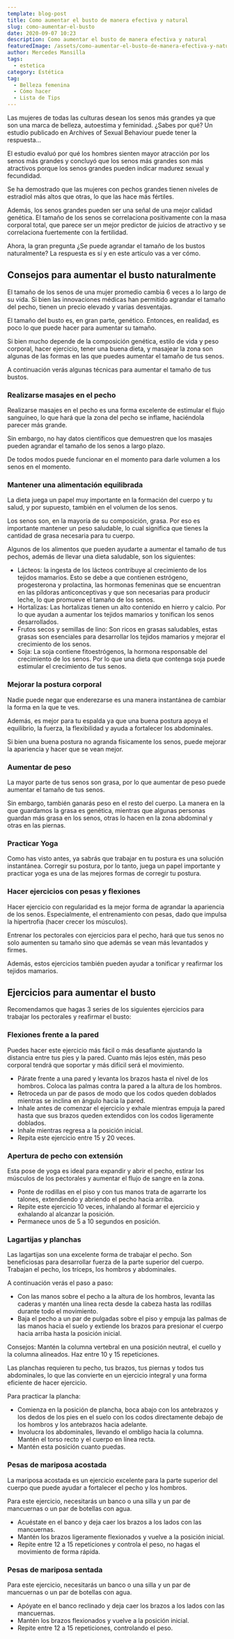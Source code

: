 ```yaml
---
template: blog-post
title: Como aumentar el busto de manera efectiva y natural
slug: como-aumentar-el-busto
date: 2020-09-07 10:23
description: Como aumentar el busto de manera efectiva y natural
featuredImage: /assets/como-aumentar-el-busto-de-manera-efectiva-y-natural.jpg
author: Mercedes Mansilla
tags:
  - estetica
category: Estética
tag:
  - Belleza femenina
  - Cómo hacer
  - Lista de Tips
---
```

<!--StartFragment-->

Las mujeres de todas las culturas desean los senos más grandes ya que son una marca de belleza, autoestima y feminidad. ¿Sabes por qué? Un estudio publicado en Archives of Sexual Behaviour puede tener la respuesta...

El estudio evaluó por qué los hombres sienten mayor atracción por los senos más grandes y concluyó que los senos más grandes son más atractivos porque los senos grandes pueden indicar madurez sexual y fecundidad.

Se ha demostrado que las mujeres con pechos grandes tienen niveles de estradiol más altos que otras, lo que las hace más fértiles.

Además, los senos grandes pueden ser una señal de una mejor calidad genética. El tamaño de los senos se correlaciona positivamente con la masa corporal total, que parece ser un mejor predictor de juicios de atractivo y se correlaciona fuertemente con la fertilidad.

Ahora, la gran pregunta ¿Se puede agrandar el tamaño de los bustos naturalmente? La respuesta es sí y en este artículo vas a ver cómo.

## Consejos para aumentar el busto naturalmente

El tamaño de los senos de una mujer promedio cambia 6 veces a lo largo de su vida. Si bien las innovaciones médicas han permitido agrandar el tamaño del pecho, tienen un precio elevado y varias desventajas.

El tamaño del busto es, en gran parte, genético. Entonces, en realidad, es poco lo que puede hacer para aumentar su tamaño.

Si bien mucho depende de la composición genética, estilo de vida y peso corporal, hacer ejercicio, tener una buena dieta, y masajear la zona son algunas de las formas en las que puedes aumentar el tamaño de tus senos.

A continuación verás algunas técnicas para aumentar el tamaño de tus bustos.

### Realizarse masajes en el pecho

Realizarse masajes en el pecho es una forma excelente de estimular el flujo sanguíneo, lo que hará que la zona del pecho se inflame, haciéndola parecer más grande.

Sin embargo, no hay datos científicos que demuestren que los masajes pueden agrandar el tamaño de los senos a largo plazo.

De todos modos puede funcionar en el momento para darle volumen a los senos en el momento.

### Mantener una alimentación equilibrada

La dieta juega un papel muy importante en la formación del cuerpo y tu salud, y por supuesto, también en el volumen de los senos.

Los senos son, en la mayoría de su composición, grasa. Por eso es importante mantener un peso saludable, lo cual significa que tienes la cantidad de grasa necesaria para tu cuerpo.

Algunos de los alimentos que pueden ayudarte a aumentar el tamaño de tus pechos, además de llevar una dieta saludable, son los siguientes:

* Lácteos: la ingesta de los lácteos contribuye al crecimiento de los tejidos mamarios. Esto se debe a que contienen estrógeno, progesterona y prolactina, las hormonas femeninas que se encuentran en las píldoras anticonceptivas y que son necesarias para producir leche, lo que promueve el tamaño de los senos.
* Hortalizas: Las hortalizas tienen un alto contenido en hierro y calcio. Por lo que ayudan a aumentar los tejidos mamarios y tonifican los senos desarrollados.
* Frutos secos y semillas de lino: Son ricos en grasas saludables, estas grasas son esenciales para desarrollar los tejidos mamarios y mejorar el crecimiento de los senos.
* Soja: La soja contiene fitoestrógenos, la hormona responsable del crecimiento de los senos. Por lo que una dieta que contenga soja puede estimular el crecimiento de tus senos.

### Mejorar la postura corporal

Nadie puede negar que enderezarse es una manera instantánea de cambiar la forma en la que te ves.

Además, es mejor para tu espalda ya que una buena postura apoya el equilibrio, la fuerza, la flexibilidad y ayuda a fortalecer los abdominales.

Si bien una buena postura no agranda físicamente los senos, puede mejorar la apariencia y hacer que se vean mejor.

### Aumentar de peso

La mayor parte de tus senos son grasa, por lo que aumentar de peso puede aumentar el tamaño de tus senos.

Sin embargo, también ganarás peso en el resto del cuerpo. La manera en la que guardamos la grasa es genética, mientras que algunas personas guardan más grasa en los senos, otras lo hacen en la zona abdominal y otras en las piernas.

### Practicar Yoga

Como has visto antes, ya sabrás que trabajar en tu postura es una solución instantánea. Corregir su postura, por lo tanto, juega un papel importante y practicar yoga es una de las mejores formas de corregir tu postura.

### Hacer ejercicios con pesas y flexiones

Hacer ejercicio con regularidad es la mejor forma de agrandar la apariencia de los senos. Especialmente, el entrenamiento con pesas, dado que impulsa la hipertrofia (hacer crecer los músculos).

Entrenar los pectorales con ejercicios para el pecho, hará que tus senos no solo aumenten su tamaño sino que además se vean más levantados y firmes.

Además, estos ejercicios también pueden ayudar a tonificar y reafirmar los tejidos mamarios.

## Ejercicios para aumentar el busto

Recomendamos que hagas 3 series de los siguientes ejercicios para trabajar los pectorales y reafirmar el busto:

### Flexiones frente a la pared

Puedes hacer este ejercicio más fácil o más desafiante ajustando la distancia entre tus pies y la pared. Cuanto más lejos estén, más peso corporal tendrá que soportar y más difícil será el movimiento.

* Párate frente a una pared y levanta los brazos hasta el nivel de los hombros. Coloca las palmas contra la pared a la altura de los hombros.
* Retroceda un par de pasos de modo que los codos queden doblados mientras se inclina en ángulo hacia la pared.
* Inhale antes de comenzar el ejercicio y exhale mientras empuja la pared hasta que sus brazos queden extendidos con los codos ligeramente doblados.
* Inhale mientras regresa a la posición inicial.
* Repita este ejercicio entre 15 y 20 veces.

### Apertura de pecho con extensión

Esta pose de yoga es ideal para expandir y abrir el pecho, estirar los músculos de los pectorales y aumentar el flujo de sangre en la zona.

* Ponte de rodillas en el piso y con tus manos trata de agarrarte los talones, extendiendo y abriendo el pecho hacia arriba.
* Repite este ejercicio 10 veces, inhalando al formar el ejercicio y exhalando al alcanzar la posición.
* Permanece unos de 5 a 10 segundos en posición.

### Lagartijas y planchas

Las lagartijas son una excelente forma de trabajar el pecho. Son beneficiosas para desarrollar fuerza de la parte superior del cuerpo. Trabajan el pecho, los tríceps, los hombros y abdominales.

A continuación verás el paso a paso:

* Con las manos sobre el pecho a la altura de los hombros, levanta las caderas y mantén una línea recta desde la cabeza hasta las rodillas durante todo el movimiento.
* Baja el pecho a un par de pulgadas sobre el piso y empuja las palmas de las manos hacia el suelo y extiende los brazos para presionar el cuerpo hacia arriba hasta la posición inicial.

Consejos: Mantén la columna vertebral en una posición neutral, el cuello y la columna alineados. Haz entre 10 y 15 repeticiones.

Las planchas requieren tu pecho, tus brazos, tus piernas y todos tus abdominales, lo que las convierte en un ejercicio integral y una forma eficiente de hacer ejercicio.

Para practicar la plancha:

* Comienza en la posición de plancha, boca abajo con los antebrazos y los dedos de los pies en el suelo con los codos directamente debajo de los hombros y los antebrazos hacia adelante.
* Involucra los abdominales, llevando el ombligo hacia la columna. Mantén el torso recto y el cuerpo en línea recta.
* Mantén esta posición cuanto puedas.

### Pesas de mariposa acostada

La mariposa acostada es un ejercicio excelente para la parte superior del cuerpo que puede ayudar a fortalecer el pecho y los hombros.

Para este ejercicio, necesitarás un banco o una silla y un par de mancuernas o un par de botellas con agua.

* Acuéstate en el banco y deja caer los brazos a los lados con las mancuernas.
* Mantén los brazos ligeramente flexionados y vuelve a la posición inicial.
* Repite entre 12 a 15 repeticiones y controla el peso, no hagas el movimiento de forma rápida.

### Pesas de mariposa sentada

Para este ejercicio, necesitarás un banco o una silla y un par de mancuernas o un par de botellas con agua.

* Apóyate en el banco reclinado y deja caer los brazos a los lados con las mancuernas.
* Mantén los brazos flexionados y vuelve a la posición inicial.
* Repite entre 12 a 15 repeticiones, controlando el peso.

<!--EndFragment-->